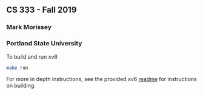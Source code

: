## CS 333 - Fall 2019
### Mark Morissey
### Portland State University

To build and run xv6
```bash
make run
```

For more in depth instructions, see the provided xv6 [readme](./__README) for instructions on building.